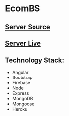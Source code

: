 # EcomBS

## [Server Source](https://github.com/bdmostafa/ecom-bs-ng-server)
## [Server Live](https://ecombs.herokuapp.com/)

## Technology Stack:

- Angular
- Bootstrap
- Firebase
- Node
- Express
- MongoDB
- Mongoose
- Heroku
